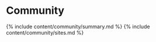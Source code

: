 <h1 class="page-heading">Community</h1>
{% include content/community/summary.md %}
{% include content/community/sites.md %}